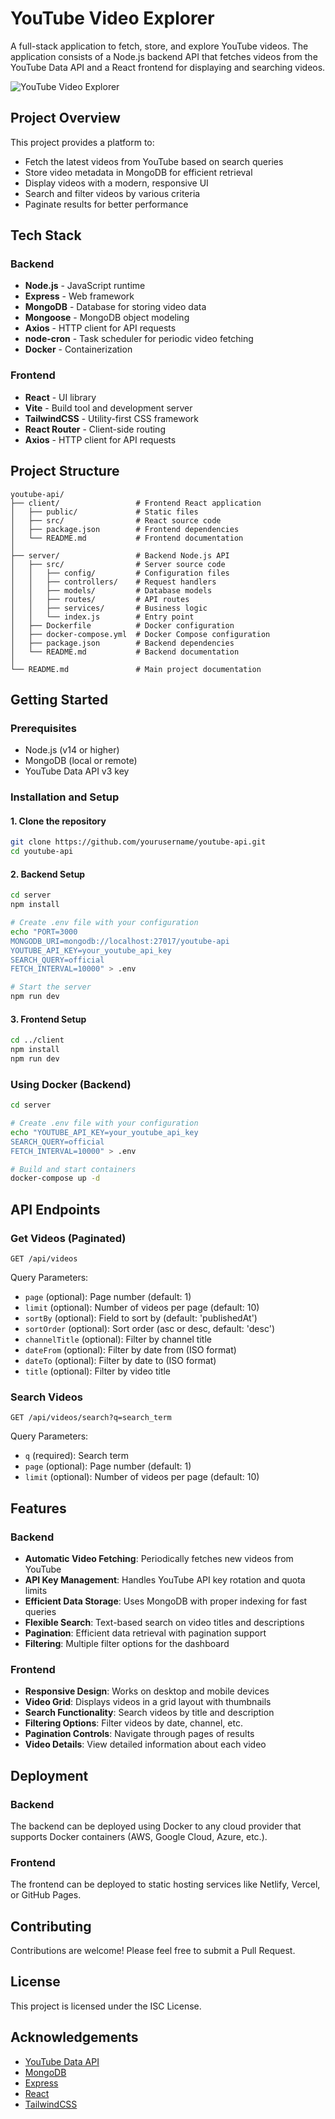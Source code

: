 # YouTube Video Explorer

A full-stack application to fetch, store, and explore YouTube videos. The application consists of a Node.js backend API that fetches videos from the YouTube Data API and a React frontend for displaying and searching videos.

![YouTube Video Explorer](https://via.placeholder.com/800x400?text=YouTube+Video+Explorer)

## Project Overview

This project provides a platform to:
- Fetch the latest videos from YouTube based on search queries
- Store video metadata in MongoDB for efficient retrieval
- Display videos with a modern, responsive UI
- Search and filter videos by various criteria
- Paginate results for better performance

## Tech Stack

### Backend
- **Node.js** - JavaScript runtime
- **Express** - Web framework
- **MongoDB** - Database for storing video data
- **Mongoose** - MongoDB object modeling
- **Axios** - HTTP client for API requests
- **node-cron** - Task scheduler for periodic video fetching
- **Docker** - Containerization

### Frontend
- **React** - UI library
- **Vite** - Build tool and development server
- **TailwindCSS** - Utility-first CSS framework
- **React Router** - Client-side routing
- **Axios** - HTTP client for API requests

## Project Structure

```
youtube-api/
├── client/                 # Frontend React application
│   ├── public/             # Static files
│   ├── src/                # React source code
│   ├── package.json        # Frontend dependencies
│   └── README.md           # Frontend documentation
│
├── server/                 # Backend Node.js API
│   ├── src/                # Server source code
│   │   ├── config/         # Configuration files
│   │   ├── controllers/    # Request handlers
│   │   ├── models/         # Database models
│   │   ├── routes/         # API routes
│   │   ├── services/       # Business logic
│   │   └── index.js        # Entry point
│   ├── Dockerfile          # Docker configuration
│   ├── docker-compose.yml  # Docker Compose configuration
│   ├── package.json        # Backend dependencies
│   └── README.md           # Backend documentation
│
└── README.md               # Main project documentation
```

## Getting Started

### Prerequisites
- Node.js (v14 or higher)
- MongoDB (local or remote)
- YouTube Data API v3 key

### Installation and Setup

#### 1. Clone the repository
```bash
git clone https://github.com/yourusername/youtube-api.git
cd youtube-api
```

#### 2. Backend Setup
```bash
cd server
npm install

# Create .env file with your configuration
echo "PORT=3000
MONGODB_URI=mongodb://localhost:27017/youtube-api
YOUTUBE_API_KEY=your_youtube_api_key
SEARCH_QUERY=official
FETCH_INTERVAL=10000" > .env

# Start the server
npm run dev
```

#### 3. Frontend Setup
```bash
cd ../client
npm install
npm run dev
```

### Using Docker (Backend)
```bash
cd server

# Create .env file with your configuration
echo "YOUTUBE_API_KEY=your_youtube_api_key
SEARCH_QUERY=official
FETCH_INTERVAL=10000" > .env

# Build and start containers
docker-compose up -d
```

## API Endpoints

### Get Videos (Paginated)
```
GET /api/videos
```

Query Parameters:
- `page` (optional): Page number (default: 1)
- `limit` (optional): Number of videos per page (default: 10)
- `sortBy` (optional): Field to sort by (default: 'publishedAt')
- `sortOrder` (optional): Sort order (asc or desc, default: 'desc')
- `channelTitle` (optional): Filter by channel title
- `dateFrom` (optional): Filter by date from (ISO format)
- `dateTo` (optional): Filter by date to (ISO format)
- `title` (optional): Filter by video title

### Search Videos
```
GET /api/videos/search?q=search_term
```

Query Parameters:
- `q` (required): Search term
- `page` (optional): Page number (default: 1)
- `limit` (optional): Number of videos per page (default: 10)

## Features

### Backend
- **Automatic Video Fetching**: Periodically fetches new videos from YouTube
- **API Key Management**: Handles YouTube API key rotation and quota limits
- **Efficient Data Storage**: Uses MongoDB with proper indexing for fast queries
- **Flexible Search**: Text-based search on video titles and descriptions
- **Pagination**: Efficient data retrieval with pagination support
- **Filtering**: Multiple filter options for the dashboard

### Frontend
- **Responsive Design**: Works on desktop and mobile devices
- **Video Grid**: Displays videos in a grid layout with thumbnails
- **Search Functionality**: Search videos by title and description
- **Filtering Options**: Filter videos by date, channel, etc.
- **Pagination Controls**: Navigate through pages of results
- **Video Details**: View detailed information about each video

## Deployment

### Backend
The backend can be deployed using Docker to any cloud provider that supports Docker containers (AWS, Google Cloud, Azure, etc.).

### Frontend
The frontend can be deployed to static hosting services like Netlify, Vercel, or GitHub Pages.

## Contributing
Contributions are welcome! Please feel free to submit a Pull Request.

## License
This project is licensed under the ISC License.

## Acknowledgements
- [YouTube Data API](https://developers.google.com/youtube/v3)
- [MongoDB](https://www.mongodb.com/)
- [Express](https://expressjs.com/)
- [React](https://reactjs.org/)
- [TailwindCSS](https://tailwindcss.com/)
